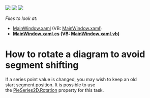 <!-- default badges list -->
![](https://img.shields.io/endpoint?url=https://codecentral.devexpress.com/api/v1/VersionRange/128570150/15.2.7%2B)
[![](https://img.shields.io/badge/Open_in_DevExpress_Support_Center-FF7200?style=flat-square&logo=DevExpress&logoColor=white)](https://supportcenter.devexpress.com/ticket/details/T356134)
[![](https://img.shields.io/badge/📖_How_to_use_DevExpress_Examples-e9f6fc?style=flat-square)](https://docs.devexpress.com/GeneralInformation/403183)
<!-- default badges end -->
<!-- default file list -->
*Files to look at*:

* [MainWindow.xaml](./CS/ChartSample/MainWindow.xaml) (VB: [MainWindow.xaml](./VB/ChartSample/MainWindow.xaml))
* **[MainWindow.xaml.cs](./CS/ChartSample/MainWindow.xaml.cs) (VB: [MainWindow.xaml.vb](./VB/ChartSample/MainWindow.xaml.vb))**
<!-- default file list end -->
# How to rotate a diagram to avoid segment shifting 


<p>If a series point value is changed, you may wish to keep an old start segment position. It is possible to use the <a href="https://documentation.devexpress.com/#WPF/DevExpressXpfChartsPieSeries2D_Rotationtopic">PieSeries2D.Rotation</a> property for this task. </p>

<br/>


